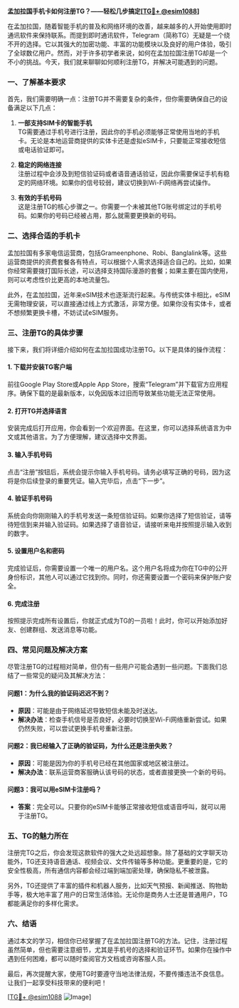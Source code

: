 **孟加拉国手机卡如何注册TG？——轻松几步搞定[[TG💪+ @esim1088](https://t.me/s/esim1088)]**

在孟加拉国，随着智能手机的普及和网络环境的改善，越来越多的人开始使用即时通讯软件来保持联系。而提到即时通讯软件，Telegram（简称TG）无疑是一个绕不开的选择。它以其强大的加密功能、丰富的功能模块以及良好的用户体验，吸引了全球数亿用户。然而，对于许多初学者来说，如何在孟加拉国注册TG却是一个不小的挑战。今天，我们就来聊聊如何顺利注册TG，并解决可能遇到的问题。

### **一、了解基本要求**

首先，我们需要明确一点：注册TG并不需要复杂的条件，但你需要确保自己的设备满足以下几点：

1. **一部支持SIM卡的智能手机**  
   TG需要通过手机号进行注册，因此你的手机必须能够正常使用当地的手机卡。无论是本地运营商提供的实体卡还是虚拟eSIM卡，只要能正常接收短信或电话验证即可。

2. **稳定的网络连接**  
   注册过程中会涉及到短信验证码或者语音通话验证，因此你需要保证手机有稳定的网络环境。如果你的信号较弱，建议切换到Wi-Fi网络再尝试操作。

3. **有效的手机号码**  
   这是注册TG的核心步骤之一。你需要一个未被其他TG账号绑定过的手机号码。如果你的号码已经被占用，那么就需要更换新的号码。

### **二、选择合适的手机卡**

孟加拉国有多家电信运营商，包括Grameenphone、Robi、Banglalink等。这些运营商提供的资费套餐各有特点，可以根据个人需求选择适合自己的。比如，如果你经常需要拨打国际长途，可以选择支持国际漫游的套餐；如果主要在国内使用，则可以考虑性价比更高的本地流量包。

此外，在孟加拉国，近年来eSIM技术也逐渐流行起来。与传统实体卡相比，eSIM无需物理安装，可以直接通过线上方式激活，非常方便。如果你没有实体卡，或者不想频繁更换卡槽，不妨试试eSIM服务。

### **三、注册TG的具体步骤**

接下来，我们将详细介绍如何在孟加拉国成功注册TG。以下是具体的操作流程：

#### **1. 下载并安装TG客户端**
前往Google Play Store或Apple App Store，搜索“Telegram”并下载官方应用程序。确保下载的是最新版本，以免因版本过旧而导致某些功能无法正常使用。

#### **2. 打开TG并选择语言**
安装完成后打开应用，你会看到一个欢迎界面。在这里，你可以选择系统语言为中文或其他语言。为了方便理解，建议选择中文界面。

#### **3. 输入手机号码**
点击“注册”按钮后，系统会提示你输入手机号码。请务必填写正确的号码，因为这将是你后续登录的重要凭证。输入完毕后，点击“下一步”。

#### **4. 验证手机号码**
系统会向你刚刚输入的手机号发送一条短信验证码。如果你选择了短信验证，请等待短信到来并输入验证码。如果选择了语音验证，请接听来电并按照提示输入收到的数字。

#### **5. 设置用户名和密码**
完成验证后，你需要设置一个唯一的用户名。这个用户名将成为你在TG中的公开身份标识，其他人可以通过它找到你。同时，你还需要设置一个密码来保护账户安全。

#### **6. 完成注册**
按照提示完成所有设置后，你就正式成为TG的一员啦！此时，你可以开始添加好友、创建群组、发送消息等功能。

### **四、常见问题及解决方案**

尽管注册TG的过程相对简单，但仍有一些用户可能会遇到一些问题。下面我们总结了一些常见的疑问及其解决方法：

#### **问题1：为什么我的验证码迟迟不到？**
- **原因**：可能是由于网络延迟导致短信未能及时送达。
- **解决办法**：检查手机信号是否良好，必要时切换至Wi-Fi网络重新尝试。如果仍然失败，可以尝试更换手机号重新注册。

#### **问题2：我已经输入了正确的验证码，为什么还是注册失败？**
- **原因**：可能是因为你的手机号已经在其他国家或地区被注册过。
- **解决办法**：联系运营商客服确认该号码的状态，或者直接更换一个新的号码。

#### **问题3：我可以用eSIM卡注册吗？**
- **答案**：完全可以。只要你的eSIM卡能够正常接收短信或语音呼叫，就可以用于注册TG。

### **五、TG的魅力所在**

注册完TG之后，你会发现这款软件的强大之处远超想象。除了基础的文字聊天功能外，TG还支持语音通话、视频会议、文件传输等多种功能。更重要的是，它的安全性极高，所有通信内容都会经过端到端加密处理，确保隐私不被泄露。

另外，TG还提供了丰富的插件和机器人服务，比如天气预报、新闻推送、购物助手等，极大地丰富了用户的日常生活体验。无论你是商务人士还是普通用户，TG都能满足你的多样化需求。

### **六、结语**

通过本文的学习，相信你已经掌握了在孟加拉国注册TG的方法。记住，注册过程虽然简单，但也需要注意细节，尤其是手机号的选择和验证环节。如果你在操作中遇到任何困难，都可以随时查阅官方文档或咨询客服人员。

最后，再次提醒大家，使用TG时要遵守当地法律法规，不要传播违法不良信息。让我们一起享受科技带来的便利吧！

[[TG💪+ @esim1088](https://t.me/s/esim1088) ![Image](https://i.postimg.cc/4NQfJmqS/Snipaste-2025-05-13-00-14-12.png)]